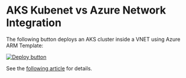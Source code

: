 # AKS Kubenet vs Azure Network Integration

The following button deploys an AKS cluster inside a VNET using Azure ARM Template:

[![Deploy button](http://azuredeploy.net/deploybutton.png)](https://portal.azure.com/#create/Microsoft.Template/uri/https:%2F%2Fraw.githubusercontent.com%2Fvplauzon%2Faks%2Fmaster%2Faks-kubenet%2Fdeploy.json)

See the [following article](???) for details.

